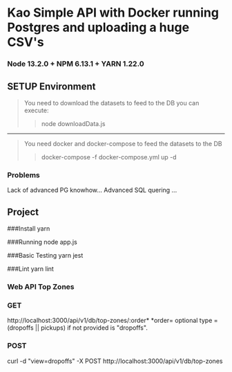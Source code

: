 # Kao Simple API with Docker running Postgres and uploading a huge CSV's

### Node 13.2.0 + NPM 6.13.1 + YARN 1.22.0

## SETUP Environment

>You need to download the datasets to feed to the DB
you can execute:
>>node downloadData.js
---
>You need docker and docker-compose to feed the datasets to the DB
>>docker-compose -f docker-compose.yml up -d

### Problems

Lack of advanced PG knowhow... 
Advanced SQL quering ...

## Project

###Install
yarn

###Running
node app.js 

###Basic Testing
yarn jest

###Lint
yarn lint

### Web API Top Zones 
 
### GET
http://localhost:3000/api/v1/db/top-zones/:order*
*order= optional type = (dropoffs || pickups) if not provided is "dropoffs".

### POST
curl -d "view=dropoffs" -X POST http://localhost:3000/api/v1/db/top-zones
